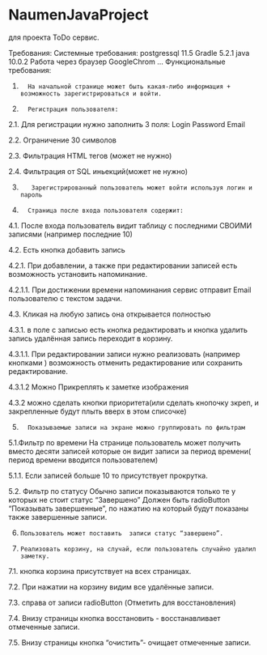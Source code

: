 # NaumenJavaProject
для проекта ToDo сервис.

Требования:
Системные требования: 
postgressql 11.5
Gradle 5.2.1
java 10.0.2
Работа через браузер GoogleChrom
 ...
Функциональные требования:
1.       На начальной странице может быть какая-либо информация + возможность зарегистрироваться и войти.
2.       Регистрация пользователя:
2.1.  Для регистрации нужно заполнить 3 поля: Login Password Email

2.2.  Ограничение 30 символов

2.3.  Фильтрация HTML тегов (может не нужно)

2.4.  Фильтрация от SQL иньекций(может не нужно)

3.        Зарегистрированный пользователь может войти используя логин и пароль

4.       Страница после входа пользователя содержит:

4.1. После входа пользователь видит таблицу с последними СВОИМИ записями (например  последние 10)

4.2. Есть кнопка добавить запись

4.2.1.   	При добавлении, а также при редактировании записей есть возможность установить напоминание.

4.2.1.1.   При достижении времени напоминания сервис отправит Email пользователю с текстом задачи.

4.3. Кликая на любую запись она открывается полностью

4.3.1.   	 в поле с записью есть кнопка  редактировать  и кнопка удалить запись удалённая запись переходит в корзину.

4.3.1.1.  При редактировании записи  нужно реализовать (например кнопками ) возможность отменить редактирование или сохранить редактирование.

4.3.1.2  Можно Прикреплять к заметке изображения

4.3.2 можно сделать кнопки приоритета(или сделать кнопочку зкреп, и закрепленные будут плыть вверх в этом списочке)
			
5.       Показываемые записи на экране можно группировать по фильтрам

5.1.Фильтр по времени  На странице пользователь может получить вместо десяти записей которые он видит записи за период времени( период времени вводится пользователем)

5.1.1. Если записей больше 10 то присутствует прокрутка.

5.2. Фильтр по статусу  Обычно записи показываются только те у которых не стоит статус “Завершено” Должен быть radioButton “Показывать завершенные”, по нажатию на который будут показаны также завершенные записи.

6.     Пользователь может поставить  записи статус “завершено”.

7.     Реализовать корзину, на случай, если пользователь случайно удалил заметку.

7.1. кнопка корзина присутствует на всех страницах.

7.2. При нажатии на корзину видим все удалённые записи.

7.3. справа от записи radioButton (Отметить для восстановления)

7.4. Внизу страницы кнопка восстановить - восстанавливает отмеченные записи.

7.5. Внизу страницы кнопка “очистить”- очищает отмеченные записи.

 
 
 
 


